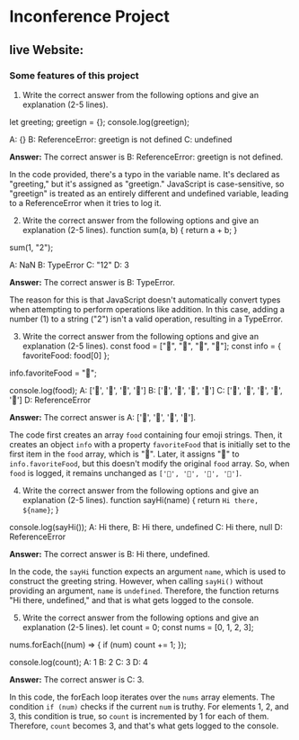# Inconference Project
## live Website: 
### Some features of this project


1. Write the correct answer from the following options and give an explanation (2-5 lines).

let greeting;
greetign = {};
console.log(greetign);

A: {}
B: ReferenceError: greetign is not defined
C: undefined

**Answer:** The correct answer is B: ReferenceError: greetign is not defined.

In the code provided, there's a typo in the variable name. It's declared as "greeting," but it's assigned as "greetign." JavaScript is case-sensitive, so "greetign" is treated as an entirely different and undefined variable, leading to a ReferenceError when it tries to log it.

2. Write the correct answer from the following options and give an explanation (2-5 lines).
function sum(a, b) {
  return a + b;
}

sum(1, "2");

A: NaN
B: TypeError
C: "12"
D: 3

**Answer:** The correct answer is B: TypeError.

The reason for this is that JavaScript doesn't automatically convert types when attempting to perform operations like addition. In this case, adding a number (1) to a string ("2") isn't a valid operation, resulting in a TypeError.

3. Write the correct answer from the following options and give an explanation (2-5 lines).
const food = ["🍕", "🍫", "🥑", "🍔"];
const info = { favoriteFood: food[0] };

info.favoriteFood = "🍝";

console.log(food);
A: ['🍕', '🍫', '🥑', '🍔']
B: ['🍝', '🍫', '🥑', '🍔']
C: ['🍝', '🍕', '🍫', '🥑', '🍔']
D: ReferenceError

**Answer:** The correct answer is A: ['🍕', '🍫', '🥑', '🍔'].

The code first creates an array `food` containing four emoji strings. Then, it creates an object `info` with a property `favoriteFood` that is initially set to the first item in the `food` array, which is "🍕". Later, it assigns "🍝" to `info.favoriteFood`, but this doesn't modify the original `food` array. So, when `food` is logged, it remains unchanged as `['🍕', '🍫', '🥑', '🍔']`.

4. Write the correct answer from the following options and give an explanation (2-5 lines).
function sayHi(name) {
  return `Hi there, ${name}`;
}

console.log(sayHi());
A: Hi there,
B: Hi there, undefined
C: Hi there, null
D: ReferenceError

**Answer:** The correct answer is B: Hi there, undefined.

In the code, the `sayHi` function expects an argument `name`, which is used to construct the greeting string. However, when calling `sayHi()` without providing an argument, `name` is `undefined`. Therefore, the function returns "Hi there, undefined," and that is what gets logged to the console.

5. Write the correct answer from the following options and give an explanation (2-5 lines).
let count = 0;
const nums = [0, 1, 2, 3];

nums.forEach((num) => {
  if (num) count += 1;
});

console.log(count);
A: 1
B: 2
C: 3
D: 4

**Answer:** The correct answer is C: 3.

In this code, the forEach loop iterates over the `nums` array elements. The condition `if (num)` checks if the current `num` is truthy. For elements 1, 2, and 3, this condition is true, so `count` is incremented by 1 for each of them. Therefore, `count` becomes 3, and that's what gets logged to the console.
